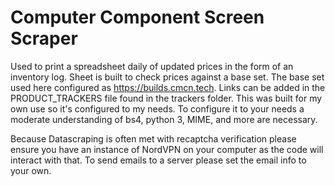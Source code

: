 # Computer Component Screen Scraper
Used to print a spreadsheet daily of updated prices in the form of an inventory log. Sheet is built to check prices against a base set. The base set used here configured as https://builds.cmcn.tech. Links can be added in the PRODUCT_TRACKERS file found in the trackers folder. This was built for my own use so it's configured to my needs. To configure it to your needs a moderate understanding of bs4, python 3, MIME, and more are necessary.

Because Datascraping is often met with recaptcha verification please ensure you have an instance of NordVPN on your computer as the code will interact with that. To send emails to a server please set the email info to your own.
